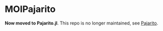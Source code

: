 # MOIPajarito

**Now moved to Pajarito.jl**.
This repo is no longer maintained, see [Pajarito](https://github.com/JuliaOpt/Pajarito.jl).
